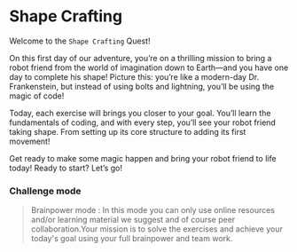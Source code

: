 # Shape Crafting

Welcome to the `Shape Crafting` Quest!

On this first day of our adventure, you’re on a thrilling mission to bring a robot friend from the world of imagination down to Earth—and you have one day to complete his shape! Picture this: you’re like a modern-day Dr. Frankenstein, but instead of using bolts and lightning, you’ll be using the magic of code!

Today, each exercise will brings you closer to your goal. You’ll learn the fundamentals of coding, and with every step, you’ll see your robot friend taking shape. From setting up its core structure to adding its first movement!

Get ready to make some magic happen and bring your robot friend to life today! Ready to start? Let’s go!

### Challenge mode

> Brainpower mode : In this mode you can only use online resources and/or learning material we suggest and of course peer collaboration.Your mission is to solve the exercises and achieve your today's goal using your full brainpower and team work.
